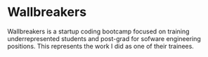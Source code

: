# Wallbreakers
Wallbreakers is a startup coding bootcamp focused on training underrepresented students and post-grad for sofware engineering positions.
This represents the work I did as one of their trainees.
